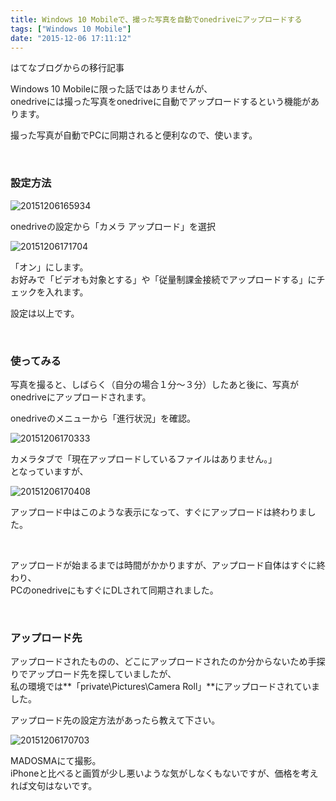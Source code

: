 ```yaml
---
title: Windows 10 Mobileで、撮った写真を自動でonedriveにアップロードする
tags: ["Windows 10 Mobile"]
date: "2015-12-06 17:11:12"
---
```


<div class="alert info">
はてなブログからの移行記事
</div>

Windows 10 Mobileに限った話ではありませんが、  
onedriveには撮った写真をonedriveに自動でアップロードするという機能があります。

撮った写真が自動でPCに同期されると便利なので、使います。

<!-- more -->

<br>

### 設定方法

![20151206165934](20151206165934.png)

onedriveの設定から「カメラ アップロード」を選択

![20151206171704](20151206171704.png)

「オン」にします。  
お好みで「ビデオも対象とする」や「従量制課金接続でアップロードする」にチェックを入れます。

設定は以上です。

<br>

### 使ってみる

写真を撮ると、しばらく（自分の場合１分～３分）したあと後に、写真がonedriveにアップロードされます。

onedriveのメニューから「進行状況」を確認。

![20151206170333](20151206170333.png)

カメラタブで「現在アップロードしているファイルはありません。」  
となっていますが、

![20151206170408](20151206170408.png)

アップロード中はこのような表示になって、すぐにアップロードは終わりました。

<br>

アップロードが始まるまでは時間がかかりますが、アップロード自体はすぐに終わり、  
PCのonedriveにもすぐにDLされて同期されました。

<br>

### アップロード先

アップロードされたものの、どこにアップロードされたのか分からないため手探りでアップロード先を探していましたが、  
私の環境では**「private\Pictures\Camera Roll」**にアップロードされていました。

アップロード先の設定方法があったら教えて下さい。

![20151206170703](20151206170703.png)

MADOSMAにて撮影。  
iPhoneと比べると画質が少し悪いような気がしなくもないですが、価格を考えれば文句はないです。

<br>
